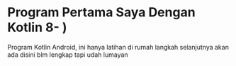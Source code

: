 # Program Pertama Saya Dengan Kotlin  8- )
Program Kotlin Android, ini hanya latihan di rumah langkah selanjutnya akan ada disini blm lengkap tapi udah lumayan

